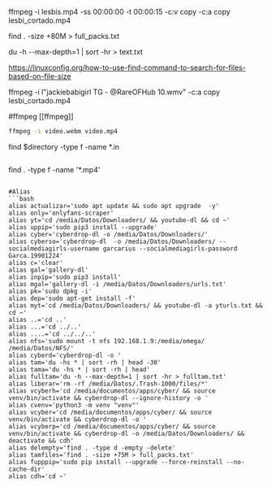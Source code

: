ffmpeg -i lesbis.mp4 -ss 00:00:00 -t 00:00:15 -c:v copy -c:a copy lesbi_cortado.mp4

find . -size +80M > full_packs.txt

du -h --max-depth=1 | sort -hr > text.txt

https://linuxconfig.org/how-to-use-find-command-to-search-for-files-based-on-file-size

ffmpeg -i l"jackiebabigirl TG - @RareOFHub 10.wmv" -c:a copy lesbi_cortado.mp4

#ffmpeg
[[ffmpeg]]

```bash
ffmpeg -i video.webm video.mp4

```
find $directory -type f -name \*.in
```

```
find . -type f -name '*.mp4'
```

#Alias
```bash
alias actualizar='sudo apt update && sudo apt upgrade  -y'
alias only='onlyfans-scraper'
alias yt='cd /media/Datos/Downloaders/ && youtube-dl && cd ~'
alias uppip='sudo pip3 install --upgrade'
alias cyber='cyberdrop-dl -o /media/Datos/Downloaders/'
alias cyberso='cyberdrop-dl  -o /media/Datos/Downloaders/ --socialmediagirls-username garcarius --socialmediagirls-password Garca.19901224'
alias c='clear'
alias gal='gallery-dl'
alias inpip='sudo pip3 install'
alias mgal='gallery-dl -i /media/Datos/Downloaders/urls.txt'
alias pk='sudo dpkg -i'
alias dep='sudo apt-get install -f'
alias myt='cd /media/Datos/Downloaders/ && youtube-dl -a yturls.txt && cd ~'
alias ..='cd ..'
alias ...='cd ../..'
alias ....='cd ../../..'
alias nfs='sudo mount -t nfs 192.168.1.9:/media/omega/ /media/Datos/NFS/'
alias cyberd='cyberdrop-dl -o '
alias tam='du -hs * | sort -rh | head -30'
alias tama='du -hs * | sort -rh | head'
alias fulltam='du -h --max-depth=1 | sort -hr > fulltam.txt'
alias liberar='rm -rf /media/Datos/.Trash-1000/files/*'
alias vcyberh='cd /media/documentos/apps/cyber/ && source venv/bin/activate && cyberdrop-dl --ignore-history -o '
alias cvenv='python3 -m venv "venv"'
alias vcyber='cd /media/documentos/apps/cyber/ && source venv/bin/activate && cyberdrop-dl -o '
alias vcyberp='cd /media/documentos/apps/cyber/ && source venv/bin/activate && cyberdrop-dl -o /media/Datos/Downloaders/ && deactivate && cdh'
alias delempty='find . -type d -empty -delete'
alias tamfiles='find . -size +75M > full_packs.txt'
alias fupppip='sudo pip install --upgrade --force-reinstall --no-cache-dir'
alias cdh='cd ~'

```